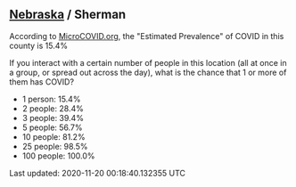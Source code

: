 
## [Nebraska](/united-states/nebraska) / Sherman

According to [MicroCOVID.org](http://microcovid.org),
the "Estimated Prevalence" of COVID in this county is 15.4%

If you interact with a certain number of people in this location
(all at once in a group, or spread out across the day), what is the chance that
1 or more of them has COVID?

- 1 person: 15.4%
- 2 people: 28.4%
- 3 people: 39.4%
- 5 people: 56.7%
- 10 people: 81.2%
- 25 people: 98.5%
- 100 people: 100.0%

Last updated: 2020-11-20 00:18:40.132355 UTC
